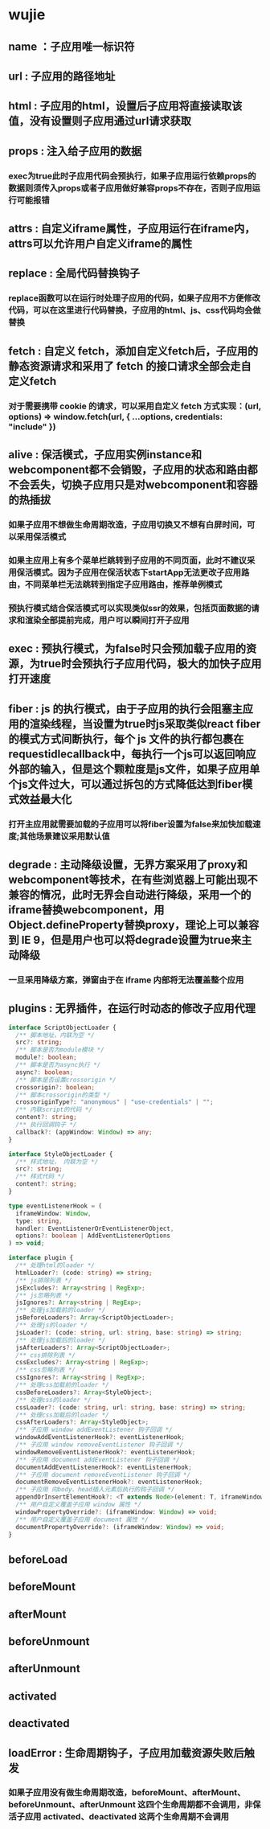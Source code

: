 # wujie

## name ：子应用唯一标识符

## url : 子应用的路径地址

## html : 子应用的html，设置后子应用将直接读取该值，没有设置则子应用通过url请求获取

## props : 注入给子应用的数据

### exec为true此时子应用代码会预执行，如果子应用运行依赖props的数据则须传入props或者子应用做好兼容props不存在，否则子应用运行可能报错

## attrs : 自定义iframe属性，子应用运行在iframe内，attrs可以允许用户自定义iframe的属性

## replace : 全局代码替换钩子

### replace函数可以在运行时处理子应用的代码，如果子应用不方便修改代码，可以在这里进行代码替换，子应用的html、js、css代码均会做替换

## fetch : 自定义 fetch，添加自定义fetch后，子应用的静态资源请求和采用了 fetch 的接口请求全部会走自定义fetch

### 对于需要携带 cookie 的请求，可以采用自定义 fetch 方式实现：(url, options) => window.fetch(url, { ...options, credentials: "include" })

## alive : 保活模式，子应用实例instance和webcomponent都不会销毁，子应用的状态和路由都不会丢失，切换子应用只是对webcomponent和容器的热插拔

### 如果子应用不想做生命周期改造，子应用切换又不想有白屏时间，可以采用保活模式

### 如果主应用上有多个菜单栏跳转到子应用的不同页面，此时不建议采用保活模式。因为子应用在保活状态下startApp无法更改子应用路由，不同菜单栏无法跳转到指定子应用路由，推荐单例模式

### 预执行模式结合保活模式可以实现类似ssr的效果，包括页面数据的请求和渲染全部提前完成，用户可以瞬间打开子应用

## exec : 预执行模式，为false时只会预加载子应用的资源，为true时会预执行子应用代码，极大的加快子应用打开速度

## fiber : js 的执行模式，由于子应用的执行会阻塞主应用的渲染线程，当设置为true时js采取类似react fiber的模式方式间断执行，每个 js 文件的执行都包裹在requestidlecallback中，每执行一个js可以返回响应外部的输入，但是这个颗粒度是js文件，如果子应用单个js文件过大，可以通过拆包的方式降低达到fiber模式效益最大化

### 打开主应用就需要加载的子应用可以将fiber设置为false来加快加载速度;其他场景建议采用默认值

## degrade : 主动降级设置，无界方案采用了proxy和webcomponent等技术，在有些浏览器上可能出现不兼容的情况，此时无界会自动进行降级，采用一个的iframe替换webcomponent，用Object.defineProperty替换proxy，理论上可以兼容到 IE 9，但是用户也可以将degrade设置为true来主动降级

### 一旦采用降级方案，弹窗由于在 iframe 内部将无法覆盖整个应用

## plugins :  无界插件，在运行时动态的修改子应用代理

``` ts
interface ScriptObjectLoader {
  /** 脚本地址，内联为空 */
  src?: string;
  /** 脚本是否为module模块 */
  module?: boolean;
  /** 脚本是否为async执行 */
  async?: boolean;
  /** 脚本是否设置crossorigin */
  crossorigin?: boolean;
  /** 脚本crossorigin的类型 */
  crossoriginType?: "anonymous" | "use-credentials" | "";
  /** 内联script的代码 */
  content?: string;
  /** 执行回调钩子 */
  callback?: (appWindow: Window) => any;
}

interface StyleObjectLoader {
  /** 样式地址， 内联为空 */
  src?: string;
  /** 样式代码 */
  content?: string;
}

type eventListenerHook = (
  iframeWindow: Window,
  type: string,
  handler: EventListenerOrEventListenerObject,
  options?: boolean | AddEventListenerOptions
) => void;

interface plugin {
  /** 处理html的loader */
  htmlLoader?: (code: string) => string;
  /** js排除列表 */
  jsExcludes?: Array<string | RegExp>;
  /** js忽略列表 */
  jsIgnores?: Array<string | RegExp>;
  /** 处理js加载前的loader */
  jsBeforeLoaders?: Array<ScriptObjectLoader>;
  /** 处理js的loader */
  jsLoader?: (code: string, url: string, base: string) => string;
  /** 处理js加载后的loader */
  jsAfterLoaders?: Array<ScriptObjectLoader>;
  /** css排除列表 */
  cssExcludes?: Array<string | RegExp>;
  /** css忽略列表 */
  cssIgnores?: Array<string | RegExp>;
  /** 处理css加载前的loader */
  cssBeforeLoaders?: Array<StyleObject>;
  /** 处理css的loader */
  cssLoader?: (code: string, url: string, base: string) => string;
  /** 处理css加载后的loader */
  cssAfterLoaders?: Array<StyleObject>;
  /** 子应用 window addEventListener 钩子回调 */
  windowAddEventListenerHook?: eventListenerHook;
  /** 子应用 window removeEventListener 钩子回调 */
  windowRemoveEventListenerHook?: eventListenerHook;
  /** 子应用 document addEventListener 钩子回调 */
  documentAddEventListenerHook?: eventListenerHook;
  /** 子应用 document removeEventListener 钩子回调 */
  documentRemoveEventListenerHook?: eventListenerHook;
  /** 子应用 向body、head插入元素后执行的钩子回调 */
  appendOrInsertElementHook?: <T extends Node>(element: T, iframeWindow: Window) => void;
  /** 用户自定义覆盖子应用 window 属性 */
  windowPropertyOverride?: (iframeWindow: Window) => void;
  /** 用户自定义覆盖子应用 document 属性 */
  documentPropertyOverride?: (iframeWindow: Window) => void;
}
```

## beforeLoad

## beforeMount

## afterMount

## beforeUnmount

## afterUnmount

## activated

## deactivated

## loadError : 生命周期钩子，子应用加载资源失败后触发

### 如果子应用没有做生命周期改造，beforeMount、afterMount、beforeUnmount、afterUnmount 这四个生命周期都不会调用，非保活子应用 activated、deactivated 这两个生命周期不会调用
